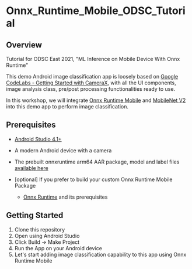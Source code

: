# Onnx_Runtime_Mobile_ODSC_Tutorial

## Overview
Tutorial for ODSC East 2021, "ML Inference on Mobile Device With Onnx Runtime"

This demo Android image classification app is loosely based on [Google CodeLabs - Getting Started with CameraX](https://codelabs.developers.google.com/codelabs/camerax-getting-started), with all the UI components, image analysis class, pre/post processing functionalities ready to use.

In this workshop, we will integrate [Onnx Runtime Mobile](https://github.com/microsoft/onnxruntime) and [MobileNet V2](https://pytorch.org/hub/pytorch_vision_mobilenet_v2/) into this demo app to perform image classification.

## Prerequisites

- [Android Studio 4.1+](https://developer.android.com/studio)

- A modern Android device with a camera

- The prebuilt onnxruntime arm64 AAR package, model and label files [available here](https://1drv.ms/u/s!Auaxv_56eyubgQX-S_kTP0AP66Km?e=e8YMX1)

- [optional] If you prefer to build your custom Onnx Runtime Mobile Package

    - [Onnx Runtime](https://github.com/microsoft/onnxruntime) and its prerequisites

## Getting Started
1. Clone this repository
2. Open using Android Studio
3. Click Build -> Make Project
4. Run the App on your Android device
5. Let's start adding image classification capability to this app using Onnx Runtime Mobile
